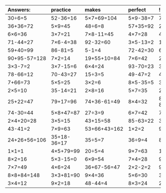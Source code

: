 | Answers: | practice | makes | perfect | ! |
| :--- | :--- | :--- | :--- | :--- |
| 30÷6=5 | 52-36=16 | 5×7+69=104 | 5×9-38=7 | 7+40=47 | 
| 36+36=72 | 5×9=45 | 48÷6=8 | 57+35=92 | 24+6=30 | 
| 6×6=36 | 3×7=21 | 7×8-11=45 | 4×7=28 | 4×8=32 | 
| 71-44=27 | 7×6-4=38 | 92-32=60 | 3×5-13=2 | 10÷5=2 | 
| 59+40=99 | 86-81=5 | 5-1=4 | 72-42=30 | 61-31=30 | 
| 90+95-57=128 | 7×2=14 | 19+55+10=84 | 7×6=42 | 2×4=8 | 
| 3×3-7=2 | 3×7-15=6 | 6×4=24 | 93-70=23 | 3×6=18 | 
| 78-66=12 | 70-43=27 | 15÷3=5 | 49-47=2 | 43-6=37 | 
| 7+66=73 | 5×5=25 | 3×2=6 | 8×5-35=5 | 3×7-12=9 | 
| 2×5=10 | 35-14=21 | 2×8=16 | 5×7=35 | 28÷7=4 | 
| 25+22=47 | 79+17=96 | 74+36-61=49 | 8×4=32 | 88+89-83=94 | 
| 74-30=44 | 5×8+47=87 | 27÷3=9 | 6×7=42 | 71-22=49 | 
| 2×4+20=28 | 3×5=15 | 43+15=58 | 85-63=22 | 3×6-18=0 | 
| 43-41=2 | 7×9=63 | 53+66+43=162 | 1×2=2 | 9×4-15=21 | 
| 24+26+56=106 | 35+18-36=17 | 35÷5=7 | 36÷9=4 | 8×8=64 | 
| 1×1=1 | 4×5+79=99 | 20÷5=4 | 9×7=63 | 18÷2=9 | 
| 8×2=16 | 5×3-15=0 | 6×9=54 | 7×4=28 | 97-67=30 | 
| 7×7=49 | 4×6=24 | 36+67-56=47 | 2×2-2=2 | 9+44=53 | 
| 8×8+84=148 | 3×3+81=90 | 9×4=36 | 5×6=30 | 37+3+47=87 | 
| 3×4=12 | 9×2=18 | 48-44=4 | 8×3=24 | 2×3=6 | 
